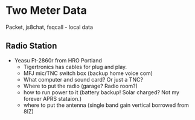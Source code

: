 
# Two Meter Data

Packet, js8chat, fsqcall - local data

## Radio Station
+ Yeasu Ft-2860r from HRO Portland
   + Tigertronics has cables for plug and play.
   + MFJ mic/TNC switch box (backup home voice com)
   + What computer and sound card?  Or just a TNC?
   + Where to put the radio (garage?  Radio room?)
   + how to run power to it (battery backup!  Solar charged?  Not my forever APRS stataion.)
   + where to put the antenna (single band gain vertical borrowed from 8IZ)
